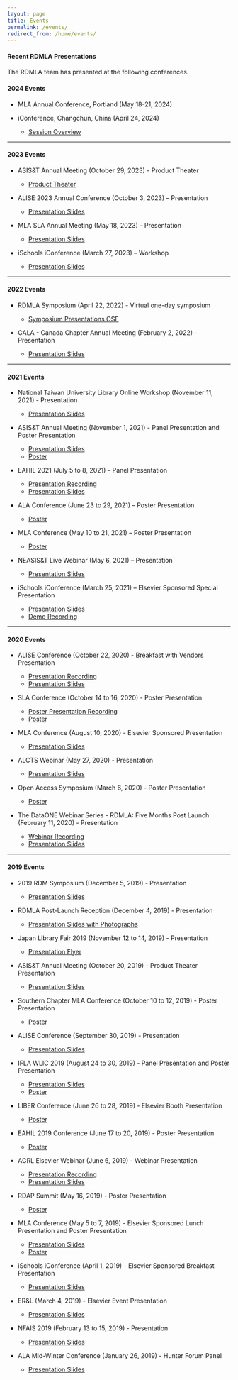 ```yaml
---
layout: page
title: Events
permalink: /events/
redirect_from: /home/events/
---
```


#### Recent RDMLA Presentations

The RDMLA team has presented at the following conferences.
<br>


#### 2024 Events

  - MLA Annual Conference, Portland (May 18-21, 2024)
 
  - iConference, Changchun, China (April 24, 2024)
    - <a href="https://www.ischools.org/iconference-agenda" target="_blank">Session Overview </a>

 
    
___
#### 2023 Events

  - ASIS&T Annual Meeting (October 29, 2023) - Product Theater
    - <a href="https://www.asist.org/am23/2023-product-theater/" target="_blank">Product Theater</a>

  - ALISE 2023 Annual Conference (October 3, 2023) – Presentation
    - <a href="https://github.com/RDMLA/rdmla.github.io/blob/master/images/presentations/2023/2023_ALISE_Juried_Paper_Presentation.pdf" target="_blank">Presentation Slides</a>

  - MLA SLA Annual Meeting (May 18, 2023) – Presentation
    - <a href="https://github.com/RDMLA/rdmla.github.io/blob/master/images/presentations/2023/Thomas_DSCPE_MLA23_Presentation.pdf" target="_blank">Presentation Slides</a>

  - iSchools iConference (March 27, 2023) – Workshop
    - <a href="https://github.com/RDMLA/rdmla.github.io/blob/master/images/presentations/2023/2023%20iConference%20workshop_data%20competencies.pdf" target="_blank">Presentation Slides</a>

___
#### 2022 Events

  - RDMLA Symposium (April 22, 2022) - Virtual one-day symposium
    - <a href="https://osf.io/meetings/RDMLA2022?view_only=" target="_blank">Symposium Presentations OSF</a>

  - CALA - Canada Chapter Annual Meeting (February 2, 2022) - Presentation
    - <a href="https://github.com/RDMLA/rdmla.github.io/blob/master/images/presentations/2022/RDMLA-CALA%20presentation.pdf" target="_blank">Presentation Slides</a>

___

#### 2021 Events

  - National Taiwan University Library Online Workshop (November 11, 2021) - Presentation
    - <a href="https://github.com/RDMLA/rdmla.github.io/blob/master/images/presentations/2021/Rong_RDMLA-NTU%20workshop.pdf" target="_blank">Presentation Slides</a>

  - ASIS&T Annual Meeting (November 1, 2021) - Panel Presentation and Poster Presentation
    - <a href="https://github.com/RDMLA/rdmla.github.io/blob/master/images/presentations/2021/AM21-Slide-Template_small.pdf" target="_blank">Presentation Slides</a>
    - <a href="https://github.com/RDMLA/rdmla.github.io/blob/master/images/presentations/2021/ASIST21_Poster_Slides.pdf" target="_blank">Poster</a>
  
  - EAHIL 2021 (July 5 to 8, 2021) – Panel Presentation
    - <a href="https://vimeo.com/569879849/4cb2aa5d97" target="_blank">Presentation Recording</a>
    - <a href="https://github.com/RDMLA/rdmla.github.io/blob/master/images/presentations/2021/EAHIL%202021%20Presentation.pdf" target="_blank">Presentation Slides</a>

  - ALA Conference (June 23 to 29, 2021) – Poster Presentation
    - <a href="https://github.com/RDMLA/rdmla.github.io/blob/master/images/presentations/2021/RDMLA_ALA21_Poster.pdf" target="_blank">Poster</a>

  - MLA Conference (May 10 to 21, 2021) – Poster Presentation
    - <a href="https://github.com/RDMLA/rdmla.github.io/blob/master/images/presentations/2021/RDMLA_poster_MLA21.pdf" target="_blank">Poster</a>

  - NEASIS&T Live Webinar (May 6, 2021) – Presentation
    - <a href="https://github.com/RDMLA/rdmla.github.io/blob/master/images/presentations/2021/NEASIS%26T%20RDMLA%20Webinar%20Slideshow_05-06-2021.pdf" target="_blank">Presentation Slides</a>

  - iSchools iConference (March 25, 2021) – Elsevier Sponsored Special Presentation
    - <a href="https://github.com/RDMLA/rdmla.github.io/blob/master/images/presentations/2021/iConference%202021%20Presentation%20-%20FINAL.pdf" target="_blank">Presentation Slides</a>
    - <a href="https://vimeo.com/529405913/78f6a82229" target="_blank">Demo Recording</a>

___

#### 2020 Events

  - ALISE Conference (October 22, 2020) - Breakfast with Vendors Presentation
    - <a href="https://vimeo.com/472675605/2bfcb01766" target="_blank">Presentation Recording</a>
    - <a href="https://github.com/RDMLA/rdmla.github.io/blob/master/images/presentations/2020/2020ALISE_%20presentation.pdf" target="_blank">Presentation Slides</a>

  - SLA Conference (October 14 to 16, 2020) - Poster Presentation
    - <a href="https://vimeo.com/462889073/f0ce75b54f" target="_blank">Poster Presentation Recording</a>
    - <a href="https://github.com/RDMLA/rdmla.github.io/blob/master/images/presentations/2020/RDMLA_SLA2020_Poster.pdf" target="_blank">Poster</a>
 
  - MLA Conference (August 10, 2020) - Elsevier Sponsored Presentation
    - <a href="https://github.com/RDMLA/rdmla.github.io/blob/master/images/presentations/2020/2020MLA_Elsevier presentation_MartinTang_Final.pdf" target="_blank">Presentation Slides</a>

  - ALCTS Webinar (May 27, 2020) - Presentation
    - <a href="https://github.com/RDMLA/rdmla.github.io/blob/master/images/presentations/2020/RDMLA%20Poster_2020%20Open%20Access%20Symposium.pdf" target="_blank">Presentation Slides</a>
  
  - Open Access Symposium (March 6, 2020) - Poster Presentation
    - <a href="https://github.com/RDMLA/rdmla.github.io/blob/master/images/presentations/2020/RDMLA%20Poster_2020%20Open%20Access%20Symposium.pdf" target="_blank">Poster</a>

  - The DataONE Webinar Series - RDMLA: Five Months Post Launch (February 11, 2020) - Presentation
    - <a href="https://www.dataone.org/webinars/rdmla-five-months-post-launch" target="_blank">Webinar Recording</a>
    - <a href="https://github.com/RDMLA/rdmla.github.io/blob/master/images/presentations/2020/RDMLA_DataONEWebinar_02112020.pdf" target="_blank">Presentation Slides</a>

___

#### 2019 Events

  - 2019 RDM Symposium (December 5, 2019) - Presentation
    - <a href="https://github.com/RDMLA/rdmla.github.io/blob/master/images/presentations/2019/RDMLA_NY%2012_5_finalupdated.pdf" target="_blank">Presentation Slides</a>

  - RDMLA Post-Launch Reception (December 4, 2019) - Presentation
    - <a href="https://github.com/RDMLA/rdmla.github.io/blob/master/images/presentations/2019/12_4%20Reception%20Slideshow.pdf" target="_blank">Presentation Slides with Photographs</a>
 
  - Japan Library Fair 2019 (November 12 to 14, 2019) - Presentation
    - <a href="https://github.com/RDMLA/rdmla.github.io/blob/master/images/presentations/2019/RDMLAJapan.pdf" target="_blank">Presentation Flyer</a>

  - ASIS&T Annual Meeting (October 20, 2019) - Product Theater Presentation
    - <a href="https://github.com/RDMLA/rdmla.github.io/blob/master/images/presentations/2019/RDMLA_ASIST2019.pdf" target="_blank">Presentation Slides</a>
  
  - Southern Chapter MLA Conference (October 10 to 12, 2019) - Poster Presentation
    - <a href="https://github.com/RDMLA/rdmla.github.io/blob/master/images/presentations/2019/MLA%20Southern%20chapter_Final.pdf" target="_blank">Poster</a>
  
  - ALISE Conference (September 30, 2019) - Presentation
    - <a href="https://github.com/RDMLA/rdmla.github.io/blob/master/images/presentations/2019/ALISE2019.pdf" target="_blank">Presentation Slides</a>
  
  - IFLA WLIC 2019 (August 24 to 30, 2019) - Panel Presentation and Poster Presentation
    - <a href="https://github.com/RDMLA/rdmla.github.io/blob/master/images/presentations/2019/IFLA2019.pdf" target="_blank">Presentation Slides</a>
    - <a href="https://github.com/RDMLA/rdmla.github.io/blob/master/images/presentations/2019/IFLAPoster.pdf" target="_blank">Poster</a>

  - LIBER Conference (June 26 to 28, 2019) - Elsevier Booth Presentation
    - <a href="https://github.com/RDMLA/rdmla.github.io/blob/master/images/presentations/2019/rdap2019.pdf" target="_blank">Poster</a>
 
  - EAHIL 2019 Conference (June 17 to 20, 2019) - Poster Presentation
    - <a href="https://github.com/RDMLA/rdmla.github.io/blob/master/images/presentations/2019/EAHIL.pdf" target="_blank">Poster</a>

  - ACRL Elsevier Webinar (June 6, 2019) - Webinar Presentation
    - <a href="https://youtu.be/ApRFHQ6WibQ " target="_blank">Presentation Recording</a>
    - <a href="https://github.com/RDMLA/rdmla.github.io/blob/master/images/presentations/2019/acrl2019.pdf" target="_blank">Presentation Slides</a>
 
  - RDAP Summit (May 16, 2019) - Poster Presentation
    - <a href="https://github.com/RDMLA/rdmla.github.io/blob/master/images/presentations/2019/rdap2019.pdf" target="_blank">Poster</a>
 
  - MLA Conference (May 5 to 7, 2019) - Elsevier Sponsored Lunch Presentation and Poster Presentation
    - <a href="https://github.com/RDMLA/rdmla.github.io/blob/master/images/presentations/2019/mlaslides2019.pdf" target="_blank">Presentation Slides</a>
    - <a href="https://github.com/RDMLA/rdmla.github.io/blob/master/images/presentations/2019/mla2019.pdf" target="_blank">Poster</a>
 
  - iSchools iConference (April 1, 2019) - Elsevier Sponsored Breakfast Presentation
    - <a href="https://github.com/RDMLA/rdmla.github.io/blob/master/images/presentations/2019/iconference2019.pdf" target="_blank">Presentation Slides</a>
  
  - ER&L (March 4, 2019) - Elsevier Event Presentation
    - <a href="https://github.com/RDMLA/rdmla.github.io/blob/master/images/presentations/2019/erl2019.pdf" target="_blank">Presentation Slides</a>
 
  - NFAIS 2019 (February 13 to 15, 2019) - Presentation
    - <a href="https://github.com/RDMLA/rdmla.github.io/blob/master/images/presentations/2019/NFAIS2019.pdf" target="_blank">Presentation Slides</a>

  - ALA Mid-Winter Conference (January 26, 2019) - Hunter Forum Panel
    - <a href="https://github.com/RDMLA/rdmla.github.io/blob/master/images/presentations/2019/ala2019.pdf" target="_blank">Presentation Slides</a>
